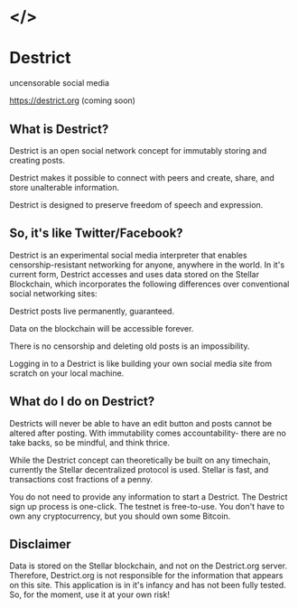 # </>
# Destrict
uncensorable social media

https://destrict.org (coming soon)

What is Destrict?
-----------------

Destrict is an open social network concept for immutably storing and creating posts.

Destrict makes it possible to connect with peers and create, share, and store unalterable information.

Destrict is designed to preserve freedom of speech and expression.

So, it's like Twitter/Facebook?
-------------------------------

Destrict is an experimental social media interpreter that enables censorship-resistant networking for anyone, anywhere in the world. In it's current form, Destrict accesses and uses data stored on the Stellar Blockchain, which incorporates the following differences over conventional social networking sites:

Destrict posts live permanently, guaranteed.

Data on the blockchain will be accessible forever.

There is no censorship and deleting old posts is an impossibility.

Logging in to a Destrict is like building your own social media site from scratch on your local machine. 

What do I do on Destrict?
-------------------------

Destricts will never be able to have an edit button and posts cannot be altered after posting. With immutability comes accountability- there are no take backs, so be mindful, and think thrice.

While the Destrict concept can theoretically be built on any timechain, currently the Stellar decentralized protocol is used. Stellar is fast, and transactions cost fractions of a penny.

You do not need to provide any information to start a Destrict. The Destrict sign up process is one-click.
The testnet is free-to-use. You don't have to own any cryptocurrency, but you should own some Bitcoin.

Disclaimer
----------
Data is stored on the Stellar blockchain, and not on the Destrict.org server. Therefore, Destrict.org is not responsible for the information that appears on this site. This application is in it's infancy and has not been fully tested. So, for the moment, use it at your own risk!
